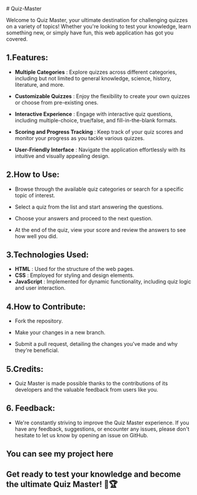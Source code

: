  # Quiz-Master

Welcome to Quiz Master, your ultimate destination for challenging quizzes on a variety of topics! Whether you're looking to test your knowledge, learn something new, or simply have fun, this web application has got you covered.

## 1.Features:
- __Multiple Categories__ : Explore quizzes across different categories, including but not limited to general knowledge, science, history, literature, and more.

- __Customizable Quizzes__ : Enjoy the flexibility to create your own quizzes or choose from pre-existing ones.

- __Interactive Experience__ : Engage with interactive quiz questions, including multiple-choice, true/false, and fill-in-the-blank formats.

- __Scoring and Progress Tracking__ : Keep track of your quiz scores and monitor your progress as you tackle various quizzes.

- __User-Friendly Interface__ : Navigate the application effortlessly with its intuitive and visually appealing design.

## 2.How to Use:
- Browse through the available quiz categories or search for a specific topic of interest.

- Select a quiz from the list and start answering the questions.

- Choose your answers and proceed to the next question.

- At the end of the quiz, view your score and review the answers to see how well you did.

## 3.Technologies Used:
- __HTML__ : Used for the structure of the web pages.
- __CSS__ : Employed for styling and design elements.
- __JavaScript__ : Implemented for dynamic functionality, including quiz logic and user interaction.
  
## 4.How to Contribute:
- Fork the repository.

- Make your changes in a new branch.

- Submit a pull request, detailing the changes you've made and why they're beneficial.

## 5.Credits:
- Quiz Master is made possible thanks to the contributions of its developers and the valuable feedback from users like you.

## 6. Feedback:
- We're constantly striving to improve the Quiz Master experience. If you have any feedback, suggestions, or encounter any issues, please don't hesitate to let us know by opening an issue on GitHub.

## You can see my project here
## Get ready to test your knowledge and become the ultimate Quiz Master! 🧠🏆




